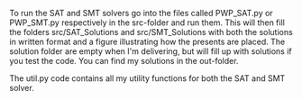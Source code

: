 To run the SAT and SMT solvers go into the files called PWP_SAT.py or PWP_SMT.py respectively in the src-folder and run them. This will then fill the folders src/SAT_Solutions and src/SMT_Solutions with both the solutions in written format and a figure illustrating how the presents are placed. The solution folder are empty when I'm delivering, but will fill up with solutions if you test the code. You can find my solutions in the out-folder. 

The util.py code contains all my utility functions for both the SAT and SMT solver.
